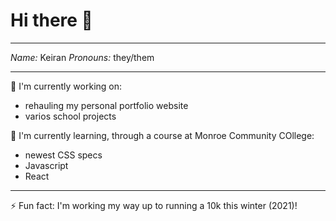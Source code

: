 # Hi there 👋

---

*Name:* Keiran
*Pronouns:* they/them

---

🔭 I'm currently working on:
 - rehauling my personal portfolio website
 - varios school projects

🌱 I'm currently learning, through a course at Monroe Community COllege:
 - newest CSS specs
 - Javascript
 - React

---

⚡ Fun fact: I'm working my way up to running a 10k this winter (2021)!
<!--
**keircatenation/keircatenation** is a ✨ _special_ ✨ repository because its `README.md` (this file) appears on your GitHub profile.

Here are some ideas to get you started:

- 🔭 I’m currently working on ...
- 🌱 I’m currently learning ...
- 👯 I’m looking to collaborate on ...
- 🤔 I’m looking for help with ...
- 💬 Ask me about ...
- 📫 How to reach me: ...
- 😄 Pronouns: ...
- ⚡ Fun fact: ...
-->

